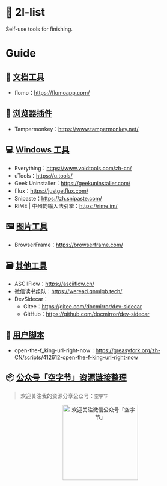 # 🧰 2l-list

Self-use tools for finishing.

# Guide

## 📃 [文档工具](https://github.com/waringhu/2l-list/blob/main/posts/documentation-tool.md)

- flomo：https://flomoapp.com/

## 🧩 [浏览器插件](https://github.com/waringhu/2l-list/blob/main/posts/browser-plugin.md)

- Tampermonkey：https://www.tampermonkey.net/

## 💻 [Windows 工具](https://github.com/waringhu/2l-list/blob/main/posts/windows-tool.md)

- Everything：https://www.voidtools.com/zh-cn/
- uTools：https://u.tools/
- Geek Uninstaller：https://geekuninstaller.com/
- f.lux：https://justgetflux.com/
- Snipaste：https://zh.snipaste.com/
- RIME | 中州韵输入法引擎：https://rime.im/

## 🖼 [图片工具](https://github.com/waringhu/2l-list/blob/main/posts/image-tool.md)

- BrowserFrame：https://browserframe.com/

## 🗃 [其他工具](https://github.com/waringhu/2l-list/blob/main/posts/other-tool.md)

- ASCIIFlow：https://asciiflow.cn/
- 微信读书组队：https://weread.qnmlgb.tech/
- DevSidecar：
	- Gitee：https://gitee.com/docmirror/dev-sidecar
	- GitHub：https://github.com/docmirror/dev-sidecar

## 🔫 [用户脚本](https://github.com/waringhu/2l-list/blob/main/posts/user-script.md)

- open-the-f_king-url-right-now：https://greasyfork.org/zh-CN/scripts/412612-open-the-f-king-url-right-now

## 📦 [公众号「空字节」资源链接整理](https://github.com/waringhu/2l-list/blob/main/posts/inullbyte.md)

> 欢迎关注我的资源分享公众号：`空字节`

<div align=center>
	<img src="https://cdn.jsdelivr.net/gh/waringhu/simp-CDN/2l-list/inullbyte/inullbyte-QR.png" width="200" alt="欢迎关注微信公众号「空字节」" />
</div>





